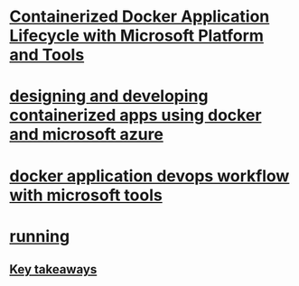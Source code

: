 # [Containerized Docker Application Lifecycle with Microsoft Platform and Tools](index.md)


# [designing and developing containerized apps using docker and microsoft azure](designing-and-developing-containerized-apps-using-docker-and-microsoft-azure/)
# [docker application devops workflow with microsoft tools](docker-application-devops-workflow-with-microsoft-tools/)
# [running](running/)

## [Key takeaways](key-takeaways/index.md)
